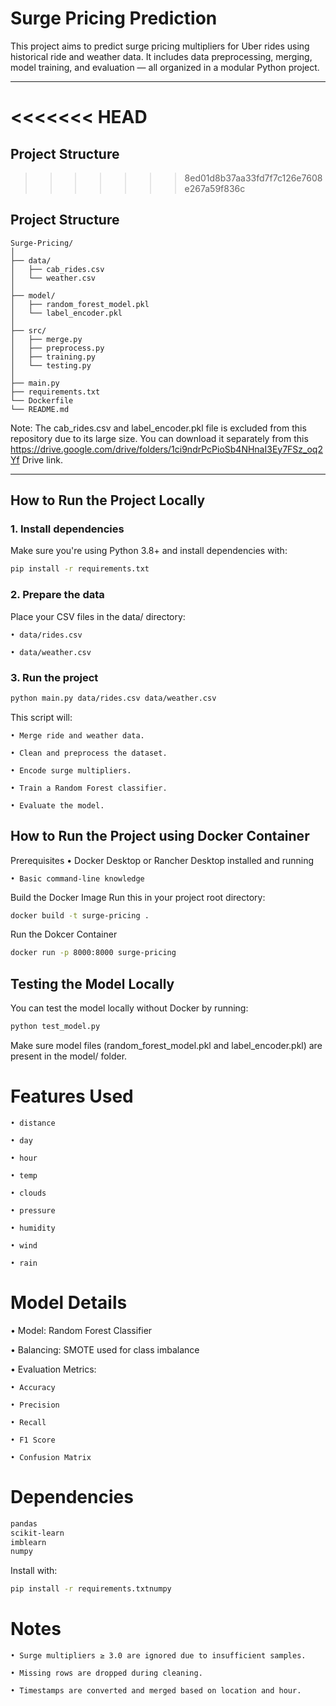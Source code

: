 # Surge Pricing Prediction

This project aims to predict surge pricing multipliers for Uber rides using historical ride and weather data. It includes data preprocessing, merging, model training, and evaluation — all organized in a modular Python project.

---

<<<<<<< HEAD
=======
##  Project Structure

>>>>>>> 8ed01d8b37aa33fd7f7c126e7608e267a59f836c
## Project Structure

```plaintext
Surge-Pricing/
│
├── data/
│   ├── cab_rides.csv
│   └── weather.csv
│
├── model/
│   ├── random_forest_model.pkl
│   └── label_encoder.pkl
│
├── src/
│   ├── merge.py  
│   ├── preprocess.py  
│   ├── training.py  
│   └── testing.py  
│
├── main.py
├── requirements.txt
└── Dockerfile
└── README.md
```
Note: The cab_rides.csv and label_encoder.pkl file is excluded from this repository due to its large size.
You can download it separately from this https://drive.google.com/drive/folders/1ci9ndrPcPioSb4NHnaI3Ey7FSz_oq2Yf Drive link.

---

##  How to Run the Project Locally

### 1.  Install dependencies

Make sure you're using Python 3.8+ and install dependencies with:

```bash
pip install -r requirements.txt
```

### 2.  Prepare the data
Place your CSV files in the data/ directory:

    • data/rides.csv

    • data/weather.csv

### 3. Run the project

```bash
python main.py data/rides.csv data/weather.csv
```

This script will:

    • Merge ride and weather data.

    • Clean and preprocess the dataset.

    • Encode surge multipliers.

    • Train a Random Forest classifier.

    • Evaluate the model.

##  How to Run the Project using Docker Container

Prerequisites
    • Docker Desktop or Rancher Desktop installed and running

    • Basic command-line knowledge

Build the Docker Image
Run this in your project root directory:
```bash
docker build -t surge-pricing .
```
Run the Dokcer Container
```bash
docker run -p 8000:8000 surge-pricing
```


## Testing the Model Locally
You can test the model locally without Docker by running:

```bash
python test_model.py
```
Make sure model files (random_forest_model.pkl and label_encoder.pkl) are present in the model/ folder.

# Features Used
    • distance

    • day

    • hour

    • temp

    • clouds

    • pressure

    • humidity

    • wind

    • rain

# Model Details
 • Model: Random Forest Classifier

 • Balancing: SMOTE used for class imbalance

 • Evaluation Metrics:

    • Accuracy

    • Precision

    • Recall

    • F1 Score

    • Confusion Matrix

# Dependencies

```bash
pandas
scikit-learn
imblearn
numpy
```

Install with:

```bash
pip install -r requirements.txtnumpy
```

# Notes
    • Surge multipliers ≥ 3.0 are ignored due to insufficient samples.

    • Missing rows are dropped during cleaning.

    • Timestamps are converted and merged based on location and hour.
